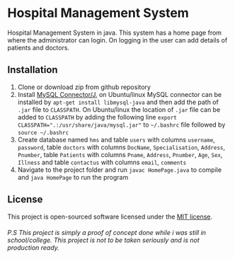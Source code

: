 # Hospital Management System
Hospital Management System in java.
This system has a home page from where the administrator can login. On logging in the user can add details of patients and doctors.




## Installation
1. Clone or download zip from github repository
2. Install [MySQL Connector/J](https://dev.mysql.com/downloads/connector/j/3.1.html), on Ubuntu/linux MySQL connector can be installed by `apt-get install libmysql-java` and then add the path of `.jar` file to `CLASSPATH`. On Ubuntu/linux the location of `.jar` file can be added to `CLASSPATH` by adding the following line `export CLASSPATH=".:/usr/share/java/mysql.jar"` to `~/.bashrc` file followed by `source ~/.bashrc`
3. Create database named `hms` and table `users` with columns `username`, `password`, table `doctors` with columns `DocName`, `Specialisation`, `Address`, `Pnumber`, table `Patients` with columns `Pname`, `Address`, `Pnumber`, `Age`, `Sex`, `Illness` and table `contactus` with columns `email`, `comments`
4. Navigate to the project folder and run `javac HomePage.java` to compile and `java HomePage` to run the program

## License
This project is open-sourced software licensed under the [MIT license](https://opensource.org/licenses/MIT).

###### P.S This project is simply a proof of concept done while i was still in school/college. This project is not to be taken seriously and is not production ready.

